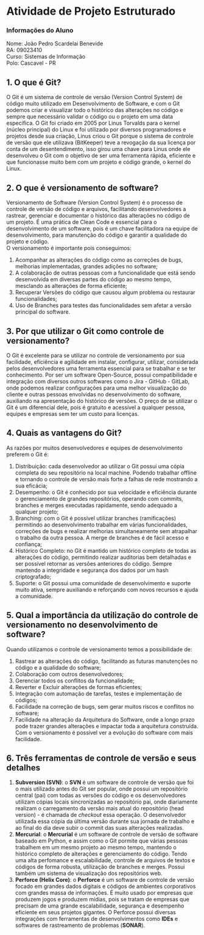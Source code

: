 # Atividade de Projeto Estruturado
### Informações do Aluno
Nome: João Pedro Scardelai Benevide  
RA: 09023410  
Curso: Sistemas de Informação  
Polo: Cascavel - PR  


## 1. O que é Git?
O Git é um sistema de controle de versão (Version Control System) de código muito utilizado em Desenvolvimento de Software, e com o Git podemos criar e visualizar todo o histórico das alterações no código e sempre que necessário validar o código ou o projeto em uma data específica. O Git foi criado em 2005 por Linus Torvalds para o kernel (núcleo principal) do Linux e foi utilizado por diversos programadores e projetos desde sua criação, Linus criou o Git porque o sistema de controle de versão que ele utilizava (BitKeeper) teve a revogação da sua licença por conta de um desentendimento, isso girou uma chave para Linus onde ele desenvolveu o Git com o objetivo de ser uma ferramenta rápida, eficiente e que funcionasse muito bem com um projeto e código grande, o kernel do Linux.  

## 2. O que é versionamento de software?
Versionamento de Software (Version Control System) é o processo de controle de versão de código e arquivos, facilitando desenvolvedores a rastrear, gerenciar e documentar o histórico das alterações no código de um projeto. É uma prática de Clean Code e essencial para o desenvolvimento de um software, pois é um chave facilitadora na equipe de desenvolvimento, para manutenção do código e garantir a qualidade do projeto e código.  
O versionamento é importante pois conseguimos:  
1. Acompanhar as alterações do código como as correções de bugs, melhorias implementadas, grandes adições no software;  
2. A colaboração de outras pessoas com a funcionalidade que está sendo desenvolvida em diversas partes do código ao mesmo tempo, mesclando as alterações de forma eficiente;  
3. Recuperar Versões do código que causou algum problema ou restaurar funcionalidades;  
4. Uso de Branches para testes das funcionalidades sem afetar a versão principal do software.  

## 3. Por que utilizar o Git como controle de versionamento?
O Git é excelente para se utilizar no controle de versionamento por sua facilidade, eficiência e agilidade em instalar, configurar, utilizar, considerada pelos desenvolvedores uma ferramenta essencial para se trabalhar e se ter conhecimento. Por ser um software Open-Source, possui compatibilidade e integração com diversos outros softwares como o Jira - GitHub - GitLab, onde podemos realizar configurações para uma melhor visualização do cliente e outras pessoas envolvidas no desenvolvimento do software, auxiliando na apresentação do histórico de versões. O preço de se utilizar o Git é um diferencial dele, pois é gratuito e acessível a qualquer pessoa, equipes e empresas sem ter um custo para licenças.  

## 4. Quais as vantagens do Git?
As razões por muitos desenvolvedores e equipes de desenvolvimento preferem o Git é:
1. Distribuição: cada desenvolvedor ao utilizar o Git possui uma cópia completa do seu repositório na local machine. Podendo trabalhar offline e tornando o controle de versão mais forte a falhas de rede mostrando a sua eficácia;  
2. Desempenho: o Git é conhecido por sua velocidade e eficiência durante o gerenciamento de grandes repositórios, operando com commits, branches e merges executadas rapidamente, sendo adequado a qualquer projeto;  
3. Branching: com o Git é possível utilizar branches (ramificações) permitindo ao desenvolvimento trabalhar em várias funcionalidades, correções de bugs e realizar melhorias simultaneamente sem atrapalhar o trabalho da outra pessoa. A merge de branches é de fácil acesso e confiança;  
4. Histórico Completo: no Git é mantido um histórico completo de todas as alterações do código, permitindo realizar auditorias bem detalhadas e ser possível retornar as versões anteriores do código. Sempre mantendo a integridade e segurança dos dados por um hash criptografado;
5. Suporte: o Git possui uma comunidade de desenvolvimento e suporte muito ativa, sempre auxiliando e reforçando com novos recursos e ajuda a comunidade.  

## 5. Qual a importância da utilização do controle de versionamento no desenvolvimento de software?
Quando utilizamos o controle de versionamento temos a possibilidade de:
1. Rastrear as alterações do código, facilitando as futuras manutenções no código e a qualidade do software;  
2. Colaboração com outros desenvolvedores;  
3. Gerenciar todos os conflitos da funcionalidade;  
4. Reverter e Excluir alterações de formas eficientes;  
5. Integração com automação de tarefas, testes e implementação de códigos;  
6. Facilidade na correção de bugs, sem gerar muitos riscos e conflitos no software;
7. Facilidade na alteração da Arquitetura do Software, onde a longo prazo pode trazer grandes alterações e impactar toda a arquitetura construída. Com o versionamento é possível ver a evolução do software com mais facilidade.  

## 6. Três ferramentas de controle de versão e seus detalhes
1. **Subversion (SVN)**: o **SVN** é um software de controle de versão que foi o mais utilizado antes do Git ser popular, onde possui um repositório central (pai) com todas as versões do código e os desenvolvedores utilizam cópias locais sincronizadas ao repositório pai, onde diariamente realizam o carregamento da versão mais atual do repositório (head version) - é chamada de _checkout_ essa operação. O desenvolvedor utilizada essa cópia da última versão durante sua jornada de trabalho e ao final do dia deve subir o commit das suas alterações realizadas.  
2. **Mercurial**: o **Mercurial** é um software de controle de versão de software baseado em Python, e assim como o Git pormite que várias pessoas trabalhem em um mesmo projeto ao mesmo tempo, mantendo o histórico completo de alterações e gerenciamento do código. Tendo uma alta perfomance e escalabilidade, controle de arquivos de textos e códigos de forma robusta, utilização de branches e merges. Possui também um sistema de visualização dos repositórios web.  
3. **Perforce (Helix Core)**: o **Perforce** é um software de controle de versão focado em grandes dados digitais e códigos de ambientes corporativos com grandes massa de informações. É muito usado por empresas que produzem jogos e produzem mídias, pois se tratam de empresas que precisam de uma grande escalabilidade, segurança e desempenho eficiente em seus projetos gigantes. O Perforce possui diversas integrações com ferramentas de desenvolvimentos como **IDEs** e softwares de rastreamento de problemas (**SONAR**).